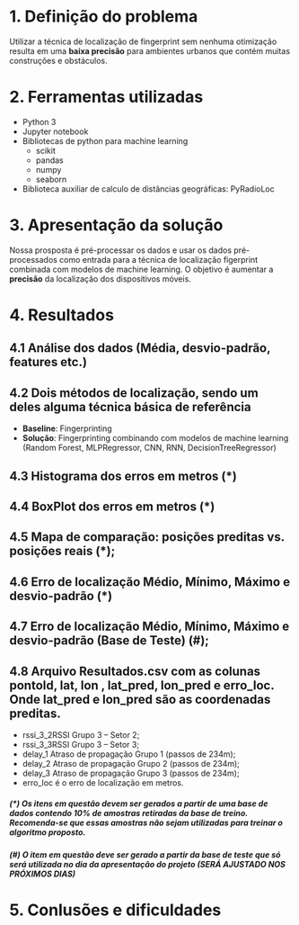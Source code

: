 # 1. Definição do problema 
Utilizar a técnica de localização de fingerprint sem nenhuma otimização resulta em uma **baixa precisão** para ambientes urbanos que contém muitas construções e obstáculos. 

# 2. Ferramentas utilizadas
 - Python 3
 - Jupyter notebook
 - Bibliotecas de python para machine learning 
   - scikit 
   - pandas
   - numpy
   - seaborn
 - Biblioteca auxiliar de calculo de distâncias geográficas: PyRadioLoc

# 3. Apresentação da solução 
Nossa prosposta é pré-processar os dados e usar os dados pré-processados como entrada para a técnica de localização figerprint combinada com modelos de machine learning. O objetivo é aumentar a **precisão** da localização dos dispositivos móveis.

# 4. Resultados
## 4.1 Análise dos dados (Média, desvio-padrão, features etc.)
## 4.2 Dois métodos de localização, sendo um deles alguma técnica básica de referência 
 - **Baseline**: Fingerprinting
 - **Solução**: Fingerprinting combinando com modelos de machine learning (Random Forest, MLPRegressor, CNN, RNN, DecisionTreeRegressor)
## 4.3 Histograma dos erros em metros (*) 
## 4.4 BoxPlot dos erros em metros (*) 
## 4.5 Mapa de comparação: posições preditas vs. posições reais (*); 
## 4.6 Erro de localização Médio, Mínimo, Máximo e desvio-padrão (*) 
## 4.7 Erro de localização Médio, Mínimo, Máximo e desvio-padrão (Base de Teste) (#); 
## 4.8 Arquivo Resultados.csv com as colunas pontoId, lat, lon , lat_pred, lon_pred e erro_loc. Onde lat_pred e lon_pred são as coordenadas preditas.
- rssi_3_2RSSI Grupo 3 – Setor 2;
- rssi_3_3RSSI Grupo 3 – Setor 3;
- delay_1 Atraso de propagação Grupo 1 (passos de 234m);
- delay_2 Atraso de propagação Grupo 2 (passos de 234m);
- delay_3 Atraso de propagação Grupo 3 (passos de 234m);
- erro_loc é o erro de localização em metros.

##### (*)  Os  itens  em  questão  devem  ser  gerados  a  partir  de  uma  base  de  dados  contendo  10%  de amostras  retiradas  da  base  de  treino.  Recomenda-se  que  essas  amostras  não  sejam  utilizadas para treinar o algoritmo proposto. 
##### (#) O item em questão deve ser gerado a partir da base de teste que só será utilizada no dia da apresentação do projeto (SERÁ AJUSTADO NOS PRÓXIMOS DIAS)
# 5. Conlusões e dificuldades